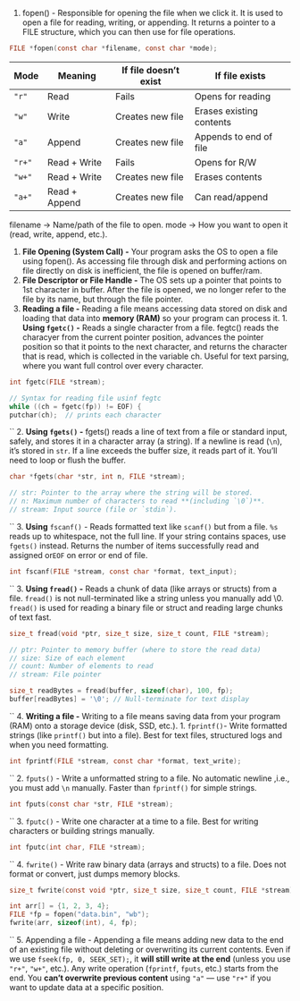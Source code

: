 1. fopen() - Responsible for opening the file when we click it. It is used to open a file for reading, writing, or appending. It returns a pointer to a FILE structure, which you can then use for file operations.
   
```c
FILE *fopen(const char *filename, const char *mode);
```

| Mode   | Meaning       | If file doesn’t exist | If file exists           |
| ------ | ------------- | --------------------- | ------------------------ |
| `"r"`  | Read          | Fails                 | Opens for reading        |
| `"w"`  | Write         | Creates new file      | Erases existing contents |
| `"a"`  | Append        | Creates new file      | Appends to end of file   |
| `"r+"` | Read + Write  | Fails                 | Opens for R/W            |
| `"w+"` | Read + Write  | Creates new file      | Erases contents          |
| `"a+"` | Read + Append | Creates new file      | Can read/append          |

filename → Name/path of the file to open.
mode → How you want to open it (read, write, append, etc.).
 1. **File Opening (System Call) -** Your program asks the OS to open a file using fopen(). As accessing file through disk and performing actions on file directly on disk is inefficient, the file is opened on buffer/ram. 
 2. **File Descriptor or File Handle -** The OS sets up a pointer that points to 1st character in buffer. After the file is opened, we no longer refer to the file by its name, but through the file pointer.
 3. **Reading a file -** Reading a file means accessing data stored on disk and loading that data into **memory (RAM)** so your program can process it.
		1. **Using `fgetc()` -** Reads a single character from a file. fegtc() reads the characyer from the current pointer position, advances the pointer position so that it points to the next character, and returns the character that is read, which is collected in the variable ch. Useful for text parsing, where you want full control over every character.

```c
int fgetc(FILE *stream);

// Syntax for reading file usinf fegtc
while ((ch = fgetc(fp)) != EOF) {
putchar(ch);  // prints each character
```
``
		2. **Using `fgets()` -** fgets() reads a line of text from a file or standard input, safely, and stores it in a character array (a string). If a newline is read (`\n`), it’s stored in `str`. If a line exceeds the buffer size, it reads part of it. You’ll need to loop or flush the buffer.

```c
char *fgets(char *str, int n, FILE *stream);

// str: Pointer to the array where the string will be stored.
// n: Maximum number of characters to read **(including `\0`)**.
// stream: Input source (file or `stdin`).
```
``
		3. **Using** `fscanf()` - Reads formatted text like `scanf()` but from a file. `%s` reads up to whitespace, not the full line. If your string contains spaces, use `fgets()` instead. Returns the number of items successfully read and assigned or`EOF` on error or end of file.
```c
int fscanf(FILE *stream, const char *format, text_input);
```
``
		3. **Using `fread()` -** Reads a chunk of data (like arrays or structs) from a file. `fread()` is not null-terminated like a string unless you manually add \0. `fread()` is used for reading a binary file or struct and reading large chunks of text fast.
```c
size_t fread(void *ptr, size_t size, size_t count, FILE *stream);

// ptr: Pointer to memory buffer (where to store the read data)
// size: Size of each element
// count: Number of elements to read
// stream: File pointer

size_t readBytes = fread(buffer, sizeof(char), 100, fp);
buffer[readBytes] = '\0'; // Null-terminate for text display
```
``
	4. **Writing a file -** Writing to a file means saving data from your program (RAM) onto a storage device (disk, SSD, etc.).
		1. `fprintf()`- Write formatted strings (like `printf()` but into a file). Best for text files, structured logs and when you need formatting. 
```c
int fprintf(FILE *stream, const char *format, text_write);
```
``
		2. `fputs()` - Write a unformatted string to a file. No automatic newline ,i.e., you must add `\n` manually. Faster than `fprintf()` for simple strings.
```c
int fputs(const char *str, FILE *stream);
```
``
		3. `fputc()` - Write one character at a time to a file. Best for writing characters or building strings manually.
```c
int fputc(int char, FILE *stream);
```
``
		4. `fwrite()` - Write raw binary data (arrays and structs) to a file. Does not format or convert, just dumps memory blocks.
```c
size_t fwrite(const void *ptr, size_t size, size_t count, FILE *stream);

int arr[] = {1, 2, 3, 4};
FILE *fp = fopen("data.bin", "wb");
fwrite(arr, sizeof(int), 4, fp);
```
``
	5. Appending a file - Appending a file means adding new data to the end of an existing file without deleting or overwriting its current contents. Even if we use `fseek(fp, 0, SEEK_SET);`, it **will still write at the end** (unless you use `"r+"`, `"w+"`, etc.).  Any write operation (`fprintf`, `fputs`, etc.) starts from the end. You **can’t overwrite previous content** using `"a"` — use `"r+"` if you want to update data at a specific position. 